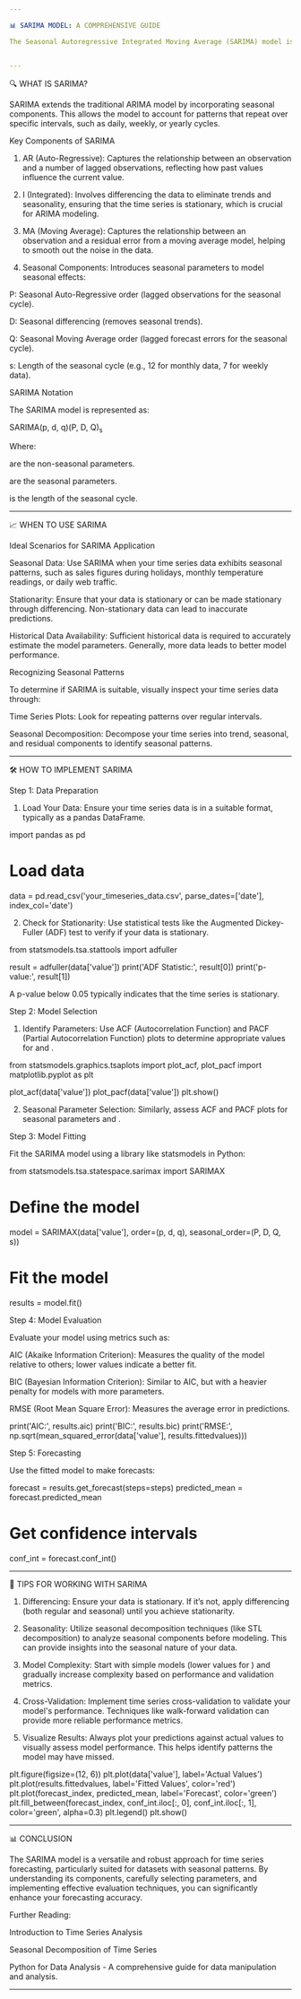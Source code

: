```yaml
---

📊 SARIMA MODEL: A COMPREHENSIVE GUIDE

The Seasonal Autoregressive Integrated Moving Average (SARIMA) model is a powerful statistical tool for time series forecasting. By integrating seasonality into the ARIMA model, SARIMA effectively captures both non-seasonal and seasonal behaviors in time series data, making it particularly useful for datasets exhibiting periodic fluctuations.


---
```


🔍 WHAT IS SARIMA?

SARIMA extends the traditional ARIMA model by incorporating seasonal components. This allows the model to account for patterns that repeat over specific intervals, such as daily, weekly, or yearly cycles.

Key Components of SARIMA

1. AR (Auto-Regressive): Captures the relationship between an observation and a number of lagged observations, reflecting how past values influence the current value.


2. I (Integrated): Involves differencing the data to eliminate trends and seasonality, ensuring that the time series is stationary, which is crucial for ARIMA modeling.


3. MA (Moving Average): Captures the relationship between an observation and a residual error from a moving average model, helping to smooth out the noise in the data.


4. Seasonal Components: Introduces seasonal parameters to model seasonal effects:

P: Seasonal Auto-Regressive order (lagged observations for the seasonal cycle).

D: Seasonal differencing (removes seasonal trends).

Q: Seasonal Moving Average order (lagged forecast errors for the seasonal cycle).

s: Length of the seasonal cycle (e.g., 12 for monthly data, 7 for weekly data).




SARIMA Notation

The SARIMA model is represented as:

SARIMA(p, d, q)(P, D, Q)<sub>s</sub>

Where:

 are the non-seasonal parameters.

 are the seasonal parameters.

 is the length of the seasonal cycle.



---

📈 WHEN TO USE SARIMA

Ideal Scenarios for SARIMA Application

Seasonal Data: Use SARIMA when your time series data exhibits seasonal patterns, such as sales figures during holidays, monthly temperature readings, or daily web traffic.

Stationarity: Ensure that your data is stationary or can be made stationary through differencing. Non-stationary data can lead to inaccurate predictions.

Historical Data Availability: Sufficient historical data is required to accurately estimate the model parameters. Generally, more data leads to better model performance.


Recognizing Seasonal Patterns

To determine if SARIMA is suitable, visually inspect your time series data through:

Time Series Plots: Look for repeating patterns over regular intervals.

Seasonal Decomposition: Decompose your time series into trend, seasonal, and residual components to identify seasonal patterns.



---

🛠️ HOW TO IMPLEMENT SARIMA

Step 1: Data Preparation

1. Load Your Data: Ensure your time series data is in a suitable format, typically as a pandas DataFrame.

import pandas as pd

# Load data
data = pd.read_csv('your_timeseries_data.csv', parse_dates=['date'], index_col='date')


2. Check for Stationarity: Use statistical tests like the Augmented Dickey-Fuller (ADF) test to verify if your data is stationary.

from statsmodels.tsa.stattools import adfuller

result = adfuller(data['value'])
print('ADF Statistic:', result[0])
print('p-value:', result[1])

A p-value below 0.05 typically indicates that the time series is stationary.



Step 2: Model Selection

1. Identify Parameters: Use ACF (Autocorrelation Function) and PACF (Partial Autocorrelation Function) plots to determine appropriate values for  and .

from statsmodels.graphics.tsaplots import plot_acf, plot_pacf
import matplotlib.pyplot as plt

plot_acf(data['value'])
plot_pacf(data['value'])
plt.show()


2. Seasonal Parameter Selection: Similarly, assess ACF and PACF plots for seasonal parameters  and .



Step 3: Model Fitting

Fit the SARIMA model using a library like statsmodels in Python:

from statsmodels.tsa.statespace.sarimax import SARIMAX

# Define the model
model = SARIMAX(data['value'], order=(p, d, q), seasonal_order=(P, D, Q, s))

# Fit the model
results = model.fit()

Step 4: Model Evaluation

Evaluate your model using metrics such as:

AIC (Akaike Information Criterion): Measures the quality of the model relative to others; lower values indicate a better fit.

BIC (Bayesian Information Criterion): Similar to AIC, but with a heavier penalty for models with more parameters.

RMSE (Root Mean Square Error): Measures the average error in predictions.


print('AIC:', results.aic)
print('BIC:', results.bic)
print('RMSE:', np.sqrt(mean_squared_error(data['value'], results.fittedvalues)))

Step 5: Forecasting

Use the fitted model to make forecasts:

forecast = results.get_forecast(steps=steps)
predicted_mean = forecast.predicted_mean

# Get confidence intervals
conf_int = forecast.conf_int()


---

🌟 TIPS FOR WORKING WITH SARIMA

1. Differencing: Ensure your data is stationary. If it’s not, apply differencing (both regular and seasonal) until you achieve stationarity.


2. Seasonality: Utilize seasonal decomposition techniques (like STL decomposition) to analyze seasonal components before modeling. This can provide insights into the seasonal nature of your data.


3. Model Complexity: Start with simple models (lower values for ) and gradually increase complexity based on performance and validation metrics.


4. Cross-Validation: Implement time series cross-validation to validate your model's performance. Techniques like walk-forward validation can provide more reliable performance metrics.


5. Visualize Results: Always plot your predictions against actual values to visually assess model performance. This helps identify patterns the model may have missed.



plt.figure(figsize=(12, 6))
plt.plot(data['value'], label='Actual Values')
plt.plot(results.fittedvalues, label='Fitted Values', color='red')
plt.plot(forecast_index, predicted_mean, label='Forecast', color='green')
plt.fill_between(forecast_index, conf_int.iloc[:, 0], conf_int.iloc[:, 1], color='green', alpha=0.3)
plt.legend()
plt.show()


---

📊 CONCLUSION

The SARIMA model is a versatile and robust approach for time series forecasting, particularly suited for datasets with seasonal patterns. By understanding its components, carefully selecting parameters, and implementing effective evaluation techniques, you can significantly enhance your forecasting accuracy.

Further Reading:

Introduction to Time Series Analysis

Seasonal Decomposition of Time Series

Python for Data Analysis - A comprehensive guide for data manipulation and analysis.



---